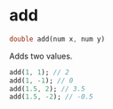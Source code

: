 # add

```dart
double add(num x, num y)
```

Adds two values.

```dart
add(1, 1); // 2
add(1, -1); // 0
add(1.5, 2); // 3.5
add(1.5, -2); // -0.5
```
